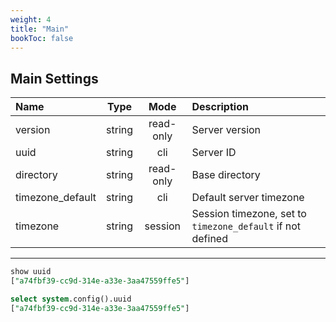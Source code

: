 ```yaml
---
weight: 4
title: "Main"
bookToc: false
---
```


## Main Settings

| Name              | Type     | Mode      | Description |
| :---------------- | :------: | :----:    | :---- |
| version           |  string  | read-only | Server version |
| uuid              |  string  | cli       | Server ID |
| directory         |  string  | read-only | Base directory |
| timezone_default  |  string  | cli       | Default server timezone |
| timezone          |  string  | session   | Session timezone, set to `timezone_default` if not defined |

---

```SQL
show uuid
["a74fbf39-cc9d-314e-a33e-3aa47559ffe5"]

select system.config().uuid
["a74fbf39-cc9d-314e-a33e-3aa47559ffe5"]
```

